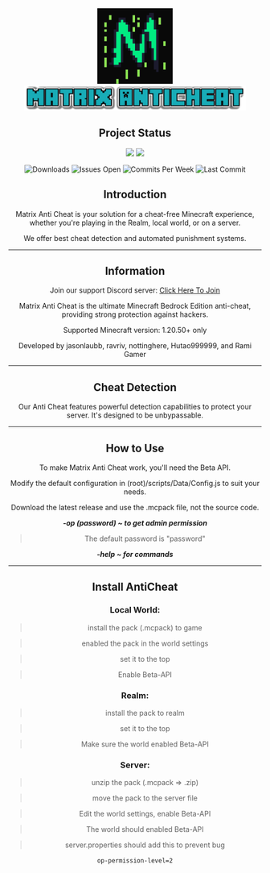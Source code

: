 <div align="center">
  <img src="./pack_icon.png" width="150" height="150">
  
  <img src="./Matrix-AntiCheat.png" height="50">

  ## Project Status

  <img src="https://img.shields.io/badge/Language-TypeScript-%23EF4041?style=for-the-badge">
  <a href="https://discord.gg/CqZGXeRKPJ"><img src="https://img.shields.io/badge/Discord-CqZGXeRKPJ-%231976D2?style=for-the-badge"></a>
  <p align="center">
    <img src="https://img.shields.io/github/downloads/jasonlaubb/Matrix-AntiCheat/total?style=for-the-badge" alt="Downloads">   
    <img src="https://img.shields.io/github/issues/jasonlaubb/Matrix-AntiCheat?label=ISSUES%20OPEN&style=for-the-badge" alt="Issues Open">  
    <img src="https://img.shields.io/github/commit-activity/m/jasonlaubb/Matrix-AntiCheat?style=for-the-badge" alt="Commits Per Week"> 
    <img src="https://img.shields.io/github/last-commit/jasonlaubb/Matrix-AntiCheat?style=for-the-badge" alt="Last Commit">
  </p>

  ## Introduction

  Matrix Anti Cheat is your solution for a cheat-free Minecraft experience, whether you're playing in the Realm, local world, or on a server.

  We offer best cheat detection and automated punishment systems.

  ---

  ## Information

  Join our support Discord server: [Click Here To Join](https://discord.gg/CqZGXeRKPJ)

  Matrix Anti Cheat is the ultimate Minecraft Bedrock Edition anti-cheat, providing strong protection against hackers.

  Supported Minecraft version: 1.20.50+ only

  Developed by jasonlaubb, ravriv, nottinghere, Hutao999999, and Rami Gamer

  ---

  ## Cheat Detection

  Our Anti Cheat features powerful detection capabilities to protect your server. It's designed to be unbypassable.

  ---

  ## How to Use

  To make Matrix Anti Cheat work, you'll need the Beta API.

  Modify the default configuration in (root)/scripts/Data/Config.js to suit your needs.

  Download the latest release and use the .mcpack file, not the source code.

  ***-op (password) ~ to get admin permission***

  > The default password is "password"
  
  ***-help ~ for commands***
  

  ---
  ## Install AntiCheat

  ### Local World:

  > install the pack (.mcpack) to game

  > enabled the pack in the world settings

  > set it to the top

  > Enable Beta-API

  ### Realm:

  > install the pack to realm

  > set it to the top

  > Make sure the world enabled Beta-API

  ### Server:

  > unzip the pack (.mcpack => .zip)

  > move the pack to the server file

  > Edit the world settings, enable Beta-API

  > The world should enabled Beta-API

  > server.properties should add this to prevent bug

  ```properties
  op-permission-level=2
  ```

</div>
